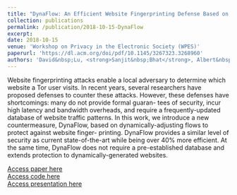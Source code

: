 ```yaml
---
title: "DynaFlow: An Efficient Website Fingerprinting Defense Based on Dynamically-Adjusting Flows"
collection: publications
permalink: /publication/2018-10-15-DynaFlow
excerpt:
date: 2018-10-15
venue: 'Workshop on Privacy in the Electronic Society (WPES)'
paperurl: 'https://dl.acm.org/doi/pdf/10.1145/3267323.3268960'
authors: 'David&nbsp;Lu, <strong>Sanjit&nbsp;Bhat</strong>, Albert&nbsp;Kwon, Srinivas&nbsp;Devadas'
---
```

Website fingerprinting attacks enable a local adversary to determine which website a Tor user visits. In recent years, several researchers have proposed defenses to counter these attacks. However, these defenses have shortcomings: many do not provide formal guaran- tees of security, incur high latency and bandwidth overheads, and require a frequently-updated database of website traffic patterns. In this work, we introduce a new countermeasure, DynaFlow, based on dynamically-adjusting flows to protect against website finger- printing. DynaFlow provides a similar level of security as current state-of-the-art while being over 40% more efficient. At the same time, DynaFlow does not require a pre-established database and extends protection to dynamically-generated websites.

[Access paper here](https://sanjit-bhat.github.io/files/wpes18.pdf)<br/>
[Access code here](https://github.com/davidboxboro/DynaFlow)<br/>
[Access presentation here](https://docs.google.com/presentation/d/1ioB_QqMuqpJ1B22uiwgj-oSUOxm5btFQB8Ki0npBFs0/edit?usp=sharing)

